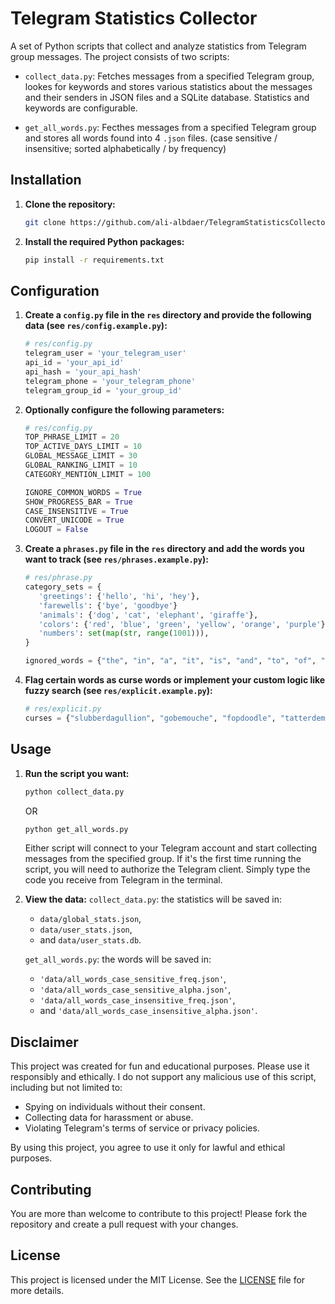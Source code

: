 
# Telegram Statistics Collector

A set of Python scripts that collect and analyze statistics from Telegram group messages. The project consists of two scripts:

- `collect_data.py`: Fetches messages from a specified Telegram group, lookes for keywords and stores various statistics about the messages and their senders in JSON files and a SQLite database. Statistics and keywords are configurable.

- `get_all_words.py`: Fecthes messages from a specified Telegram group and stores all words found into 4 `.json` files. (case sensitive / insensitive; sorted alphabetically / by frequency)

## Installation

1. **Clone the repository:**

   ```sh
   git clone https://github.com/ali-albdaer/TelegramStatisticsCollector.git
   ```

2. **Install the required Python packages:**

   ```sh
   pip install -r requirements.txt
   ```

## Configuration

1. **Create a `config.py` file in the `res` directory and provide the following data (see `res/config.example.py`):**

   ```python
   # res/config.py
   telegram_user = 'your_telegram_user'
   api_id = 'your_api_id'
   api_hash = 'your_api_hash'
   telegram_phone = 'your_telegram_phone'
   telegram_group_id = 'your_group_id'
   ```

2. **Optionally configure the following parameters:**
   ```python
   # res/config.py
   TOP_PHRASE_LIMIT = 20
   TOP_ACTIVE_DAYS_LIMIT = 10
   GLOBAL_MESSAGE_LIMIT = 30
   GLOBAL_RANKING_LIMIT = 10
   CATEGORY_MENTION_LIMIT = 100

   IGNORE_COMMON_WORDS = True
   SHOW_PROGRESS_BAR = True
   CASE_INSENSITIVE = True
   CONVERT_UNICODE = True
   LOGOUT = False
   ```

3. **Create a `phrases.py` file in the `res` directory and add the words you want to track (see `res/phrases.example.py`):**

   ```python
   # res/phrase.py
   category_sets = {
      'greetings': {'hello', 'hi', 'hey'},
      'farewells': {'bye', 'goodbye'}
      'animals': {'dog', 'cat', 'elephant', 'giraffe'},
      'colors': {'red', 'blue', 'green', 'yellow', 'orange', 'purple'},
      'numbers': set(map(str, range(1001))), 
   }

   ignored_words = {"the", "in", "a", "it", "is", "and", "to", "of", "i", "you"}
   ```

4. **Flag certain words as curse words or implement your custom logic like fuzzy search (see `res/explicit.example.py`):**
   ```python
   # res/explicit.py
   curses = {"slubberdagullion", "gobemouche", "fopdoodle", "tatterdemalion", "scallywag"}
   ```
   
## Usage

1. **Run the script you want:**

   ```sh
   python collect_data.py
   ```

   OR

   ```sh
   python get_all_words.py
   ```

   Either script will connect to your Telegram account and start collecting messages from the specified group. If it's the first time running the script, you will need to authorize the Telegram client. Simply type the code you receive from Telegram in the terminal.

2. **View the data:**
   `collect_data.py`: the statistics will be saved in:
      - `data/global_stats.json`,
      - `data/user_stats.json`,
      - and `data/user_stats.db`.

   `get_all_words.py`: the words will be saved in:
      - `'data/all_words_case_sensitive_freq.json'`, 
      - `'data/all_words_case_sensitive_alpha.json'`,
      - `'data/all_words_case_insensitive_freq.json'`,
      - and `'data/all_words_case_insensitive_alpha.json'`.

## Disclaimer
This project was created for fun and educational purposes. Please use it responsibly and ethically. I do not support any malicious use of this script, including but not limited to:

- Spying on individuals without their consent.
- Collecting data for harassment or abuse.
- Violating Telegram's terms of service or privacy policies.

By using this project, you agree to use it only for lawful and ethical purposes.

## Contributing

You are more than welcome to contribute to this project! Please fork the repository and create a pull request with your changes.

## License

This project is licensed under the MIT License. See the [LICENSE](LICENSE) file for more details.
